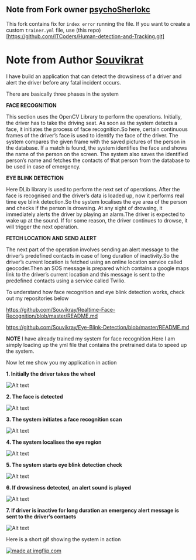 ## Note from Fork owner [psychoSherlokc](https://psychoSherlock.github.io)

This fork contains fix for `index error` running the file.
If you want to create a custom `trainer.yml` file, use (this repo)[https://github.com/ITCoders/Human-detection-and-Tracking.git]

# Note from Author [Souvikrat](https://github.com/souvikray/)

I have build an application that can detect the drowsiness of a driver and alert the driver before any fatal incident occurs.

There are basically three phases in the system

**FACE RECOGNITION**

This section uses the OpenCV Library to perform the operations. Initially, the driver has to take the driving seat. As soon as the system detects a face, it initiates the process of face recognition.So here, certain continuous frames of the driver’s face is used to identify the face of the driver. The system compares the given frame with the saved pictures of the person in the database. If a match is found, the system identifies the face and shows the name of the person on the screen.
The system also saves the identified person’s name and fetches the contacts of that person from the database to be used in case of emergency.

**EYE BLINK DETECTION**

Here DLib library is used to perform the next set of operations. After the face is recognised and the driver’s data is loaded up, now it performs real time eye blink detection.So the system localises the eye area of the person and checks if the person is drowsing. At any sight of drowsing, it immediately alerts the driver by playing an alarm.The driver is expected to wake up at the sound. If for some reason, the driver continues to drowse, it will trigger the next operation.

**FETCH LOCATION AND SEND ALERT**

The next part of the operation involves sending an alert message to the driver’s predefined contacts in case of long duration of inactivity.So the driver’s current location is fetched using an online location service called geocoder.Then an SOS message is prepared which contains a google maps link to the driver’s current location and this message is sent to the predefined contacts using a service called Twilio.

To understand how face recognition and eye blink detection works, check out my repositories below

https://github.com/Souvikray/Realtime-Face-Recognition/blob/master/README.md

https://github.com/Souvikray/Eye-Blink-Detection/blob/master/README.md

**NOTE** I have already trained my system for face recognition.Here I am simply loading up the yml file that contains the pretrained data to speed up the system.

Now let me show you my application in action

**1. Initially the driver takes the wheel**

![Alt text](https://github.com/Souvikray/Drowsy-Driver-Alert-System/blob/master/screenshot1.jpg?raw=true "Optional Title")

**2. The face is detected**

![Alt text](https://github.com/Souvikray/Drowsy-Driver-Alert-System/blob/master/screenshot2.png?raw=true "Optional Title")

**3. The system initiates a face recognition scan**

![Alt text](https://github.com/Souvikray/Drowsy-Driver-Alert-System/blob/master/screenshot3.png?raw=true "Optional Title")

**4. The system localises the eye region**

![Alt text](https://github.com/Souvikray/Drowsy-Driver-Alert-System/blob/master/screenshot4.png?raw=true "Optional Title")

**5. The system starts eye blink detection check**

![Alt text](https://github.com/Souvikray/Drowsy-Driver-Alert-System/blob/master/screenshot5.png?raw=true "Optional Title")

**6. If drowsiness detected, an alert sound is played**

![Alt text](https://github.com/Souvikray/Drowsy-Driver-Alert-System/blob/master/screenshot6.png?raw=true "Optional Title")

**7. If driver is inactive for long duration an emergency alert message is sent to the driver’s contacts**

![Alt text](https://github.com/Souvikray/Drowsy-Driver-Alert-System/blob/master/screenshot7.png?raw=true "Optional Title")

Here is a short gif showing the system in action

<a href="https://imgflip.com/gif/2anma4"><img src="https://i.imgflip.com/2anma4.gif" title="made at imgflip.com"/></a>
